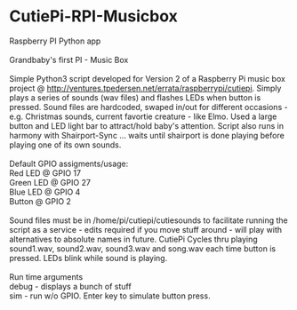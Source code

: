 # CutiePi-RPI-Musicbox
Raspberry PI Python app <br>
<br>
Grandbaby's first PI - Music Box <br>
<br>
Simple Python3 script developed for Version 2 of a Raspberry Pi music box project @ http://ventures.tpedersen.net/errata/raspberrypi/cutiepi.  Simply plays a series of sounds (wav files) and flashes LEDs when button is pressed.  Sound files are hardcoded, swaped in/out for different occasions - e.g. Christmas sounds, current favortie creature - like Elmo.  Used a large button and LED light bar to attract/hold baby's attention.  Script also runs in harmony with Shairport-Sync ... waits until shairport is done playing before playing one of its own sounds.<br>
<br>
Default GPIO assigments/usage:<br>
Red LED @ GPIO 17 <br>
Green LED @ GPIO 27 <br>
Blue LED @ GPIO 4 <br>
Button @ GPIO 2 <br>
<br>
Sound files must be in /home/pi/cutiepi/cutiesounds to facilitate running the script as a service - edits required if you move stuff around - will play with alternatives to absolute names in future.  CutiePi Cycles thru playing sound1.wav, sound2.wav, sound3.wav and song.wav each time button is pressed.  LEDs blink while sound is playing.<br>
<br>
Run time arguments<br>
debug - displays a bunch of stuff<br>
sim - run w/o GPIO.  Enter key to simulate button press. <br>
